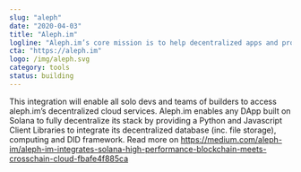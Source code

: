 ```yaml
---
slug: "aleph"
date: "2020-04-03"
title: "Aleph.im"
logline: "Aleph.im’s core mission is to help decentralized apps and protocols by stripping off the centralized parts of their stack, achieving a fully decentralized architecture. You can think of aleph.im as a Decentralized AWS."
cta: "https://aleph.im"
logo: /img/aleph.svg
category: tools
status: building
---
```


This integration will enable all solo devs and teams of builders to access aleph.im’s decentralized cloud services. Aleph.im enables any DApp built on Solana to fully decentralize its stack by providing a Python and Javascript Client Libraries to integrate its decentralized database (inc. file storage), computing and DID framework.
Read more on https://medium.com/aleph-im/aleph-im-integrates-solana-high-performance-blockchain-meets-crosschain-cloud-fbafe4f885ca
